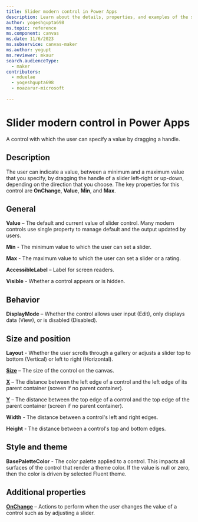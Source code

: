 ```yaml
---
title: Slider modern control in Power Apps
description: Learn about the details, properties, and examples of the slider modern control in Power Apps.
author: yogeshgupta698
ms.topic: reference
ms.component: canvas
ms.date: 11/6/2023
ms.subservice: canvas-maker
ms.author: yogupt
ms.reviewer: mkaur
search.audienceType: 
  - maker
contributors:
  - mduelae
  - yogeshgupta698
  - noazarur-microsoft
  
---
```

# Slider modern control in Power Apps

A control with which the user can specify a value by dragging a handle.

## Description

The user can indicate a value, between a minimum and a maximum value that you specify, by dragging the handle of a slider left-right or up-down, depending on the direction that you choose. The key properties for this control are **OnChange**, **Value**, **Min**, and **Max**.

## General

**Value** – The default and current value of slider control. Many modern controls use single property to manage default and the output updated by users.

**Min** - The minimum value to which the user can set a slider.

**Max** - The maximum value to which the user can set a slider or a rating.

**AccessibleLabel** – Label for screen readers.

**Visible** - Whether a control appears or is hidden.

## Behavior

**DisplayMode** – Whether the control allows user input (Edit), only displays data (View), or is disabled (Disabled).

## Size and position

**Layout** - Whether the user scrolls through a gallery or adjusts a slider top to bottom (Vertical) or left to right (Horizontal).

**[Size](../properties-text.md)** – The size of the control on the canvas.

**[X](../properties-size-location.md)** – The distance between the left edge of a control and the left edge of its parent container (screen if no parent container).

**[Y](../properties-size-location.md)** – The distance between the top edge of a control and the top edge of the parent container (screen if no parent container).

**Width** - The distance between a control's left and right edges. 

**Height** - The distance between a control's top and bottom edges. 

## Style and theme

**BasePaletteColor** - The color palette applied to a control. This impacts all surfaces of the control that render a theme color. If the value is null or zero, then the color is driven by selected Fluent theme.

## Additional properties

**[OnChange](../properties-core.md)** – Actions to perform when the user changes the value of a control such as by adjusting a slider.















